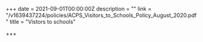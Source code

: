 +++
date = 2021-09-01T00:00:00Z
description = ""
link = "/v1639437224/policies/ACPS_Visitors_to_Schools_Policy_August_2020.pdf"
title = "Vistors to schools"

+++
